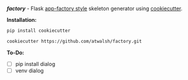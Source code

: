 **_factory_** - Flask [app-factory style][2] skeleton generator using [cookiecutter][1].

**Installation:**
```bash
pip install cookiecutter

cookiecutter https://github.com/atwalsh/factory.git
```

**To-Do:**
    
  - [ ] pip install dialog
  - [ ] venv dialog

[1]: https://github.com/audreyr/cookiecutter
[2]: http://flask.pocoo.org/docs/latest/patterns/appfactories/
[yarn]: https://yarnpkg.com/lang/en/docs/install
